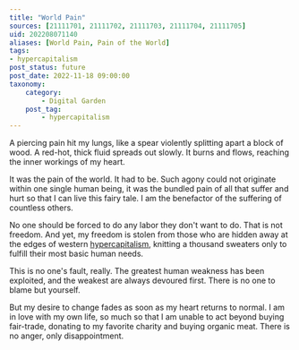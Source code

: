```yaml
---
title: "World Pain"
sources: [21111701, 21111702, 21111703, 21111704, 21111705]
uid: 202208071140
aliases: [World Pain, Pain of the World]
tags: 
- hypercapitalism
post_status: future
post_date: 2022-11-18 09:00:00
taxonomy:
    category:
        - Digital Garden
    post_tag:
        - hypercapitalism
---
```


A piercing pain hit my lungs, like a spear violently splitting apart a block of wood. A red-hot, thick fluid spreads out slowly. It burns and flows, reaching the inner workings of my heart.

It was the pain of the world. It had to be. Such agony could not originate within one single human being, it was the bundled pain of all that suffer and hurt so that I can live this fairy tale. I am the benefactor of the suffering of countless others. 

No one should be forced to do any labor they don't want to do. That is not freedom. And yet, my freedom is stolen from those who are hidden away at the edges of western [hypercapitalism](./a-users-definition-of-hypercapitalism.md), knitting a thousand sweaters only to fulfill their most basic human needs.

This is no one's fault, really. The greatest human weakness has been exploited, and the weakest are always devoured first. There is no one to blame but yourself.

But my desire to change fades as soon as my heart returns to normal. I am in love with my own life, so much so that I am unable to act beyond buying fair-trade, donating to my favorite charity and buying organic meat. There is no anger, only disappointment.